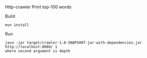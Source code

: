 Http-crawler
Print top-100 words

Build

```mvn install```

Run

``` 
java -jar target/crawler-1.0-SNAPSHOT-jar-with-dependencies.jar http://localhost:8080/ 1
where second argument is depth
```
